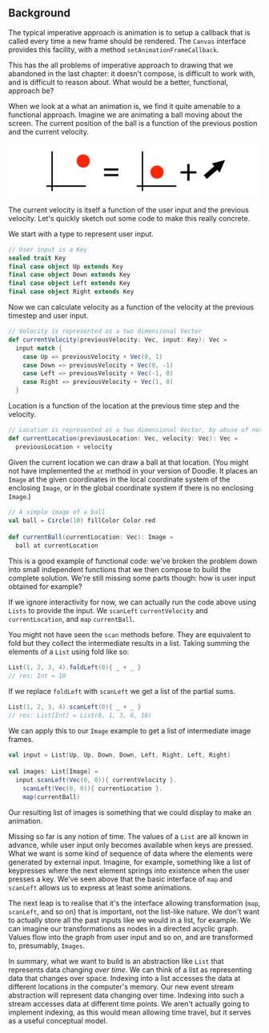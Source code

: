 ## Background

The typical imperative approach is animation is to setup a callback that is called every time a new frame should be rendered. The `Canvas` interface provides this facility, with a method `setAnimationFrameCallback`.

This has the all problems of imperative approach to drawing that we abandoned in the last chapter: it doesn't compose, is difficult to work with, and is difficult to reason about. What would be a better, functional, approach be?

When we look at a what an animation is, we find it quite amenable to a functional approach. Imagine we are animating a ball moving about the screen. The current position of the ball is a function of the previous postion and the current velocity.

![Current position is equal to the previous position plus the current velocity.](src/pages/animation/current-position.png)

The current velocity is itself a function of the user input and the previous velocity. Let's quickly sketch out some code to make this really concrete.


We start with a type to represent user input.

```scala
// User input is a Key
sealed trait Key
final case object Up extends Key
final case object Down extends Key
final case object Left extends Key
final case object Right extends Key
```

Now we can calculate velocity as a function of the velocity at the previous timestep and user input.

```scala
// Velocity is represented as a two dimensional Vector
def currentVelocity(previousVelocity: Vec, input: Key): Vec =
  input match {
    case Up => previousVelocity + Vec(0, 1)
    case Down => previousVelocity + Vec(0, -1)
    case Left => previousVelocity + Vec(-1, 0)
    case Right => previousVelocity + Vec(1, 0)
  }
```

Location is a function of the location at the previous time step and the velocity.

```scala
// Location is represented as a two dimensional Vector, by abuse of notation
def currentLocation(previousLocation: Vec, velocity: Vec): Vec =
  previousLocation + velocity
```

Given the current location we can draw a ball at that location. (You might not have implemented the `at` method in your version of Doodle. It places an `Image` at the given coordinates in the local coordinate system of the enclosing `Image`, or in the global coordinate system if there is no enclosing `Image`.)

```scala
// A simple image of a ball
val ball = Circle(10) fillColor Color.red

def currentBall(currentLocation: Vec): Image =
  ball at currentLocation
```

This is a good example of functional code: we've broken the problem down into small independent functions that we then compose to build the complete solution. We're still missing some parts though: how is user input obtained for example?

If we ignore interactivity for now, we can actually run the code above using `Lists` to provide the input. We `scanLeft` `currentVelocity` and `currentLocation`, and `map` `currentBall`.

You might not have seen the `scan` methods before. They are equivalent to fold but they collect the intermediate results in a list. Taking summing the elements of a `List` using fold like so:

```scala
List(1, 2, 3, 4).foldLeft(0){ _ + _ }
// res: Int = 10
```

If we replace `foldLeft` with `scanLeft` we get a list of the partial sums.

```scala
List(1, 2, 3, 4).scanLeft(0){ _ + _ }
// res: List[Int] = List(0, 1, 3, 6, 10)
```

We can apply this to our `Image` example to get a list of intermediate image frames.

```scala
val input = List(Up, Up, Down, Down, Left, Right, Left, Right)

val images: List[Image] =
  input.scanLeft(Vec(0, 0)){ currentVelocity }.
    scanLeft(Vec(0, 0)){ currentLocation }.
    map(currentBall)
```

Our resulting list of images is something that we could display to make an animation.

Missing so far is any notion of time. The values of a `List` are all known in advance, while user input only becomes available when keys are pressed. What we want is some kind of sequence of data where the elements were generated by external input. Imagine, for example, something like a list of keypresses where the next element springs into existence when the user presses a key. We've seen above that the basic interface of `map` and `scanLeft` allows us to express at least some animations.

The next leap is to realise that it's the interface allowing transformation (`map`, `scanLeft`, and so on) that is important, not the list-like nature. We don't want to actually store all the past inputs like we would in a list, for example. We can imagine our transformations as nodes in a directed acyclic graph. Values flow into the graph from user input and so on, and are transformed to, presumably, `Images`.

In summary, what we want to build is an abstraction like `List` that represents data changing *over time*. We can think of a list as representing data that changes over space. Indexing into a list accesses the data at different locations in the computer's memory. Our new event stream abstraction will represent data changing over time. Indexing into such a stream accesses data at different time points. We aren't actually going to implement indexing, as this would mean allowing time travel, but it serves as a useful conceptual model. 
